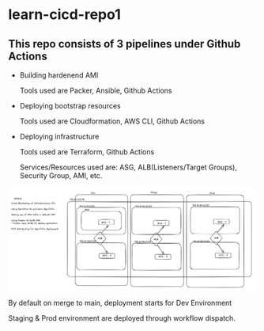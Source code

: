 # learn-cicd-repo1

## This repo consists of 3 pipelines under Github Actions

- Building hardenend AMI

    Tools used are Packer, Ansible, Github Actions

- Deploying bootstrap resources

    Tools used are Cloudformation, AWS CLI, Github Actions

- Deploying infrastructure

    Tools used are Terraform, Github Actions

    Services/Resources used are: ASG, ALB(Listeners/Target Groups), Security Group, AMI, etc.

![Architecture](images/Arch.png)

By default on merge to main, deployment starts for Dev Environment

Staging & Prod environment are deployed through workflow dispatch.

